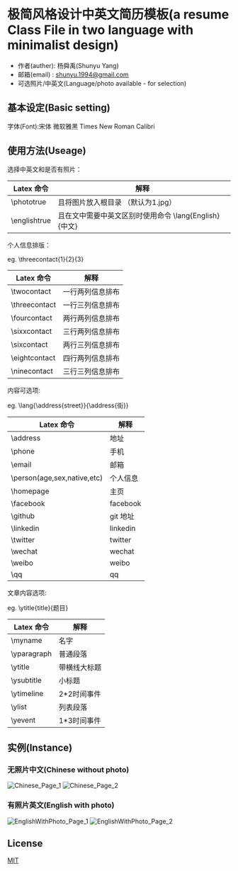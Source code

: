 # 极简风格设计中英文简历模板(a resume Class File in two language with minimalist design)

- 作者(auther): 杨舜禹(Shunyu Yang)
- 邮箱(email) : shunyu.1994@gmail.com
- 可选照片/中英文(Language/photo available - for selection)

## 基本设定(Basic setting)

字体(Font):宋体 微软雅黑 Times New Roman Calibri

## 使用方法(Useage)

选择中英文和是否有照片：

| Latex 命令   | 解释                                                   |
| ------------ | ------------------------------------------------------ |
| \phototrue   | 且将图片放入根目录 （默认为1.jpg）                     |
| \englishtrue | 且在文中需要中英文区别时使用命令  \lang{English}{中文} |

个人信息排版：

eg. \threecontact{1}{2}{3}

| Latex 命令    | 解释             |
| ------------- | ---------------- |
| \twocontact   | 一行两列信息排布 |
| \threecontact | 一行三列信息排布 |
| \fourcontact  | 两行两列信息排布 |
| \sixxcontact  | 三行两列信息排布 |
| \sixcontact   | 两行三列信息排布 |
| \eightcontact | 四行两列信息排布 |
| \ninecontact  | 三行三列信息排布 |

内容可选项:

eg. \lang{\address{street}}{\address{街}}

| Latex 命令                  | 解释     |
| --------------------------- | -------- |
| \address                    | 地址     |
| \phone                      | 手机     |
| \email                      | 邮箱     |
| \person(age,sex,native,etc) | 个人信息 |
| \homepage                   | 主页     |
| \facebook                   | facebook |
| \github                     | git 地址 |
| \linkedin                   | linkedin |
| \twitter                    | twitter  |
| \wechat                     | wechat   |
| \weibo                      | weibo    |
| \qq                         | qq       |

文章内容选项:

eg. \ytitle{title}{题目}

| Latex 命令  | 解释         |
| ----------- | ------------ |
| \myname     | 名字         |
| \yparagraph | 普通段落     |
| \ytitle     | 带横线大标题 |
| \ysubtitle  | 小标题       |
| \ytimeline  | 2*2时间事件  |
| \ylist      | 列表段落     |
| \yevent     | 1*3时间事件  |

## 实例(Instance)

### 无照片中文(Chinese without photo)

![Chinese_Page_1](./demo/Chinese_Page_1.png)
![Chinese_Page_2](./demo/Chinese_Page_2.png)

### 有照片英文(English with photo)

![EnglishWithPhoto_Page_1](./demo/EnglishWithPhoto_Page_1.png)
![EnglishWithPhoto_Page_2](./demo/EnglishWithPhoto_Page_2.png)

## License

[MIT](./LICENSE)
